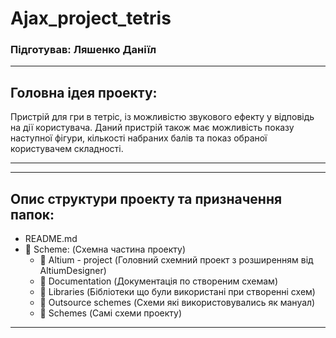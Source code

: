 # Ajax_project_tetris

### Підготував: Ляшенко Даніїл

-----


## Головна ідея проекту:

  Пристрій для гри в тетріс, із можливістю звукового ефекту у відповідь на дії користувача.
  Даний пристрій також має можливість показу наступної фігури, кількості набраних балів та показ обраної користувачем складності.


-----


-----


## Опис структури проекту та призначення папок:

  - README.md
  - 📁 Scheme:              (Схемна частина проекту)
    - 📁 Altium - project   (Головний схемний проект з розширенням від AltiumDesigner)
    - 📁 Documentation      (Документація по створеним схемам)
    - 📁 Libraries          (Бібліотеки що були використані при створенні схем)
    - 📁 Outsource schemes  (Схеми які використовувались як мануал)
    - 📁 Schemes            (Самі схеми проекту)


-----
